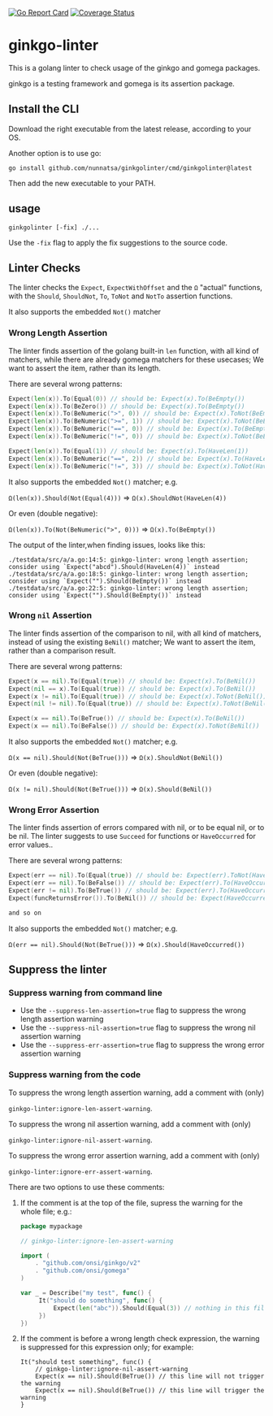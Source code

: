 [![Go Report Card](https://goreportcard.com/badge/github.com/nunnatsa/ginkgolinter)](https://goreportcard.com/report/github.com/nunnatsa/ginkgolinter)
[![Coverage Status](https://coveralls.io/repos/github/nunnatsa/ginkgolinter/badge.svg?branch=main)](https://coveralls.io/github/nunnatsa/ginkgolinter?branch=main)
# ginkgo-linter

This is a golang linter to check usage of the ginkgo and gomega packages.

ginkgo is a testing framework and gomega is its assertion package.

## Install the CLI
Download the right executable from the latest release, according to your OS.

Another option is to use go:
```shell
go install github.com/nunnatsa/ginkgolinter/cmd/ginkgolinter@latest
```
Then add the new executable to your PATH.

## usage
```shell
ginkgolinter [-fix] ./...
```
Use the `-fix` flag to apply the fix suggestions to the source code.

## Linter Checks
The linter checks the `Expect`, `ExpectWithOffset` and the `Ω` "actual" functions, with the `Should`, `ShouldNot`, `To`, `ToNot` and `NotTo` assertion functions.

It also supports the embedded `Not()` matcher

### Wrong Length Assertion
The linter finds assertion of the golang built-in `len` function, with all kind of matchers, while there are already gomega matchers for these usecases; We want to assert the item, rather than its length.

There are several wrong patterns:
```go
Expect(len(x)).To(Equal(0)) // should be: Expect(x).To(BeEmpty())
Expect(len(x)).To(BeZero()) // should be: Expect(x).To(BeEmpty())
Expect(len(x)).To(BeNumeric(">", 0)) // should be: Expect(x).ToNot(BeEmpty())
Expect(len(x)).To(BeNumeric(">=", 1)) // should be: Expect(x).ToNot(BeEmpty())
Expect(len(x)).To(BeNumeric("==", 0)) // should be: Expect(x).To(BeEmpty())
Expect(len(x)).To(BeNumeric("!=", 0)) // should be: Expect(x).ToNot(BeEmpty())

Expect(len(x)).To(Equal(1)) // should be: Expect(x).To(HaveLen(1))
Expect(len(x)).To(BeNumeric("==", 2)) // should be: Expect(x).To(HaveLen(2))
Expect(len(x)).To(BeNumeric("!=", 3)) // should be: Expect(x).ToNot(HaveLen(3))
```

It also supports the embedded `Not()` matcher; e.g.

`Ω(len(x)).Should(Not(Equal(4)))` => `Ω(x).ShouldNot(HaveLen(4))`

Or even (double negative):

`Ω(len(x)).To(Not(BeNumeric(">", 0)))` => `Ω(x).To(BeEmpty())`

The output of the linter,when finding issues, looks like this:
```
./testdata/src/a/a.go:14:5: ginkgo-linter: wrong length assertion; consider using `Expect("abcd").Should(HaveLen(4))` instead
./testdata/src/a/a.go:18:5: ginkgo-linter: wrong length assertion; consider using `Expect("").Should(BeEmpty())` instead
./testdata/src/a/a.go:22:5: ginkgo-linter: wrong length assertion; consider using `Expect("").Should(BeEmpty())` instead
```

### Wrong `nil` Assertion
The linter finds assertion of the comparison to nil, with all kind of matchers, instead of using the existing `BeNil()` matcher; We want to assert the item, rather than a comparison result.

There are several wrong patterns:

```go
Expect(x == nil).To(Equal(true)) // should be: Expect(x).To(BeNil())
Expect(nil == x).To(Equal(true)) // should be: Expect(x).To(BeNil())
Expect(x != nil).To(Equal(true)) // should be: Expect(x).ToNot(BeNil())
Expect(nil != nil).To(Equal(true)) // should be: Expect(x).ToNot(BeNil())

Expect(x == nil).To(BeTrue()) // should be: Expect(x).To(BeNil())
Expect(x == nil).To(BeFalse()) // should be: Expect(x).ToNot(BeNil())
```
It also supports the embedded `Not()` matcher; e.g.

`Ω(x == nil).Should(Not(BeTrue()))` => `Ω(x).ShouldNot(BeNil())`

Or even (double negative):

`Ω(x != nil).Should(Not(BeTrue()))` => `Ω(x).Should(BeNil())`

### Wrong Error Assertion
The linter finds assertion of errors compared with nil, or to be equal nil, or to be nil. The linter suggests to use `Succeed` for functions or `HaveOccurred` for error values..

There are several wrong patterns:

```go
Expect(err == nil).To(Equal(true)) // should be: Expect(err).ToNot(HaveOccurred())
Expect(err == nil).To(BeFalse()) // should be: Expect(err).To(HaveOccurred())
Expect(err != nil).To(BeTrue()) // should be: Expect(err).To(HaveOccurred())
Expect(funcReturnsError()).To(BeNil()) // should be: Expect(HaveOccurred).To(Succeed())

and so on
```
It also supports the embedded `Not()` matcher; e.g.

`Ω(err == nil).Should(Not(BeTrue()))` => `Ω(x).Should(HaveOccurred())`

## Suppress the linter
### Suppress warning from command line
* Use the `--suppress-len-assertion=true` flag to suppress the wrong length assertion warning
* Use the `--suppress-nil-assertion=true` flag to suppress the wrong nil assertion warning
* Use the `--suppress-err-assertion=true` flag to suppress the wrong error assertion warning

### Suppress warning from the code
To suppress the wrong length assertion warning, add a comment with (only)

`ginkgo-linter:ignore-len-assert-warning`. 

To suppress the wrong nil assertion warning, add a comment with (only)

`ginkgo-linter:ignore-nil-assert-warning`. 

To suppress the wrong error assertion warning, add a comment with (only)

`ginkgo-linter:ignore-err-assert-warning`. 

There are two options to use these comments:
1. If the comment is at the top of the file, supress the warning for the whole file; e.g.:
   ```go
   package mypackage
   
   // ginkgo-linter:ignore-len-assert-warning
   
   import (
       . "github.com/onsi/ginkgo/v2"
       . "github.com/onsi/gomega"
   )
   
   var _ = Describe("my test", func() {
        It("should do something", func() {
            Expect(len("abc")).Should(Equal(3)) // nothing in this file will trigger the warning
        })
   })
   ```
   
2. If the comment is before a wrong length check expression, the warning is suppressed for this expression only; for example:
   ```golang
   It("should test something", func() {
       // ginkgo-linter:ignore-nil-assert-warning
       Expect(x == nil).Should(BeTrue()) // this line will not trigger the warning
       Expect(x == nil).Should(BeTrue()) // this line will trigger the warning
   }
   ```
